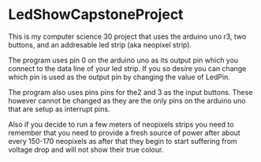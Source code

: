 # LedShowCapstoneProject

This is my computer science 30 project that uses the arduino uno r3, two buttons, and an addresable led strip (aka neopixel strip).

The program uses pin 0 on the arduino uno as its output pin which you connect to the data line of your led strip.
If you so desire you can change which pin is used as the output pin by changing the value of LedPin.

The program also uses pins  pins for the2 and 3 as the input buttons. These however cannot be changed as they are the only pins on the
arduino uno that are setup as interrupt pins.

Also if you decide to run a few meters of neopixels strips you need to remember that you need to provide a fresh source of power after about every 150-170
neopixels as after that they begin to start suffering from voltage drop and will not show their true colour.

